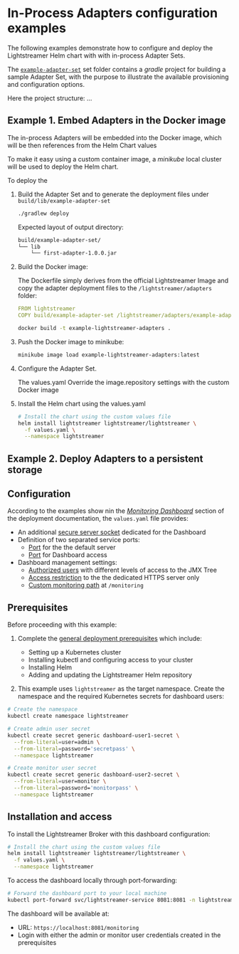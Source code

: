 # In-Process Adapters configuration examples

The following examples demonstrate how to configure and deploy the Lightstreamer Helm chart with with in-process Adapter Sets.

The [`example-adapter-set`](example-adapter-set/) set folder contains a _gradle_ project for building a sample Adapter Set, with the purpose to illustrate the available provisioning and configuration options.

Here the project structure:
...


## Example 1. Embed Adapters in the Docker image

The in-process Adapters will be embedded into the Docker image, which will be then references from the Helm Chart values

To make it easy using a custom container image, a _minikube_ local cluster will be used to deploy the Helm chart.

To deploy the 

1. Build the Adapter Set and to generate the deployment files under `build/lib/example-adapter-set`
    
   ```sh
   ./gradlew deploy
   ```

   Expected layout of output directory:

   ```sh
   build/example-adapter-set/
   └── lib
       └── first-adapter-1.0.0.jar
   ```

2. Build the Docker image:

   The Dockerfile simply derives from the official Lightstreamer Image and copy the adapter deployment files to the `/lightstreamer/adapters` folder:

   ```yaml
   FROM lightstreamer
   COPY build/example-adapter-set /lightstreamer/adapters/example-adapter-set
   ```
   
   ```sh
   docker build -t example-lightstreamer-adapters .
   ```

3. Push the Docker image to minikube:

   ```sh
   minikube image load example-lightstreamer-adapters:latest
   ```
   
4. Configure the Adapter Set.

   The values.yaml 
   Override the image.repository settings with the custom Docker image

6. Install the Helm chart using the values.yaml

   ```bash
   # Install the chart using the custom values file
   helm install lightstreamer lightstreamer/lightstreamer \
     -f values.yaml \
     --namespace lightstreamer
   ```

## Example 2. Deploy Adapters to a persistent storage


## Configuration 

According to the examples show nin the [_Monitoring Dashboard_](../../DEPLOYMENT.md#monitoring-dashboard) section of the deployment documentation, the `values.yaml` file provides:

- An additional [secure server socket](values.yaml#L3) dedicated for the Dashboard
- Definition of two separated service ports:
  - [Port](values.yaml#L14) for the the default server
  - [Port](values.yaml#L19) for Dashboard access
- Dashboard management settings:
  - [Authorized users](values.yaml#L28) with different levels of access to the JMX Tree
  - [Access restriction](values.yaml#37) to the the dedicated HTTPS server only
  - [Custom monitoring path](values.yaml#40) at `/monitoring`
  
## Prerequisites

Before proceeding with this example:

1. Complete the [general deployment prerequisites](../../DEPLOYMENT.md#prerequisites) which include:
   - Setting up a Kubernetes cluster
   - Installing kubectl and configuring access to your cluster
   - Installing Helm
   - Adding and updating the Lightstreamer Helm repository

2. This example uses `lightstreamer` as the target namespace. Create the namespace and the required Kubernetes secrets for dashboard users:

```bash
# Create the namespace
kubectl create namespace lightstreamer

# Create admin user secret
kubectl create secret generic dashboard-user1-secret \
  --from-literal=user=admin \
  --from-literal=password='secretpass' \
  --namespace lightstreamer

# Create monitor user secret
kubectl create secret generic dashboard-user2-secret \
  --from-literal=user=monitor \
  --from-literal=password='monitorpass' \
  --namespace lightstreamer
```

## Installation and access

To install the Lightstreamer Broker with this dashboard configuration:

```bash
# Install the chart using the custom values file
helm install lightstreamer lightstreamer/lightstreamer \
  -f values.yaml \
  --namespace lightstreamer
```

To access the dashboard locally through port-forwarding:

```bash
# Forward the dashboard port to your local machine
kubectl port-forward svc/lightstreamer-service 8081:8081 -n lightstreamer
```

The dashboard will be available at:
- URL: `https://localhost:8081/monitoring`
- Login with either the admin or monitor user credentials created in the prerequisites